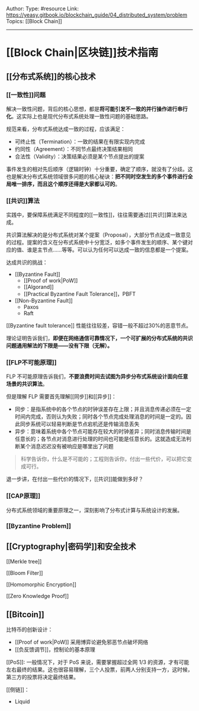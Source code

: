 Author:
Type: #resource
Link: <https://yeasy.gitbook.io/blockchain_guide/04_distributed_system/problem>
Topics: [[Block Chain]]

---

# [[Block Chain|区块链]]技术指南

## [[分布式系统]]的核心技术

### [[一致性]]问题

解决一致性问题，背后的核心思想，都是**将可能引发不一致的并行操作进行串行化**。这实际上也是现代分布式系统处理一致性问题的基础思路。

规范来看，分布式系统达成一致的过程，应该满足：

- 可终止性（Termination）：一致的结果在有限实现内完成
- 约同性（Agreement）：不同节点最终决策结果相同
- 合法性（Validity）：决策结果必须是某个节点提出的提案

事件发生的相对先后顺序（逻辑时钟）十分重要，确定了顺序，就没有了分歧。这也是解决分布式系统领域很多问题的核心秘诀：**把不同时空发生的多个事件进行全局唯一排序，而且这个顺序还得是大家都认可的**。

### [[共识]]算法

实践中，要保障系统满足不同程度的[[一致性]]，往往需要通过[[共识]]算法来达成。

共识算法解决的是分布式系统对某个提案（Proposal），大部分节点达成一致意见的过程。提案的含义在分布式系统中十分宽泛，如多个事件发生的顺序、某个键对应的值、谁是主节点……等等。可以认为任何可以达成一致的信息都是一个提案。

达成共识的挑战：

- [[Byzantine Fault]]
  - [[Proof of work|PoW]]
  - [[Algorand]]
  - [[Practical Byzantine Fault Tolerance]]，PBFT
- [[Non-Byzantine Fault]]
  - Paxos
  - Raft

[[Byzantine fault tolerance]] 性能往往较差，容错一般不超过30%的恶意节点。

理论证明告诉我们，**即便在网络通信可靠情况下，一个可扩展的分布式系统的共识问题通用解法的下限是——没有下限（无解）。**

### [[FLP不可能原理]]

FLP 不可能原理告诉我们，**不要浪费时间去试图为异步分布式系统设计面向任意场景的共识算法**。

但是理解 FLP 需要首先理解[[同步]]和[[异步]]：

- 同步：是指系统中的各个节点的时钟误差存在上限；并且消息传递必须在一定时间内完成，否则认为失败；同时各个节点完成处理消息的时间是一定的。因此同步系统可以轻易判断是节点宕机还是传输消息丢失
- 异步：意味着系统中各个节点可能存在较大的时钟差异；同时消息传输时间是任意长的；各节点对消息进行处理的时间也可能是任意长的。这就造成无法判断某个消息迟迟没有被响应是哪里出了问题

> 科学告诉你，什么是不可能的；工程则告诉你，付出一些代价，可以把它变成可行。

退一步讲，在付出一些代价的情况下，[[共识]]能做到多好？

### [[CAP原理]]

分布式系统领域的重要原理之一，深刻影响了分布式计算与系统设计的发展。

### [[Byzantine Problem]]

## [[Cryptography|密码学]]和安全技术

[[Merkle tree]]

[[Bloom Filter]]

[[Homomorphic Encryption]]

[[Zero Knowledge Proof]]


## [[Bitcoin]]

比特币的创新设计：

- [[Proof of work|PoW]] 采用博弈论避免邪恶节点破坏网络
- [[负反馈调节]]，控制论的基本原理

[[PoS]]: 一般情况下，对于 PoS 来说，需要掌握超过全网 1/3 的资源，才有可能左右最终的结果。这也很容易理解，三个人投票，前两人分别支持一方，这时候，第三方的投票将决定最终结果。

[[侧链]]： 
- Liquid



